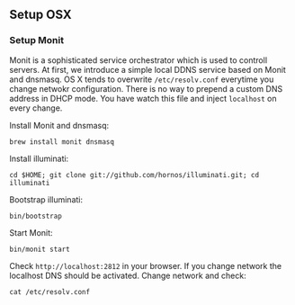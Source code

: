 ## Setup OSX

### Setup Monit
Monit is a sophisticated service orchestrator which is used to controll servers. At first, we introduce a simple local DDNS service based on Monit and dnsmasq. OS X tends to overwrite `/etc/resolv.conf` everytime you change netwokr configuration. There is no way to prepend a custom DNS address in DHCP mode. You have watch this file and inject `localhost` on every change.

Install Monit and dnsmasq:

    brew install monit dnsmasq

Install illuminati:

    cd $HOME; git clone git://github.com/hornos/illuminati.git; cd illuminati

Bootstrap illuminati:

    bin/bootstrap

Start Monit:

    bin/monit start

Check `http://localhost:2812` in your browser. If you change network the localhost DNS should be activated. Change network and check:

    cat /etc/resolv.conf

